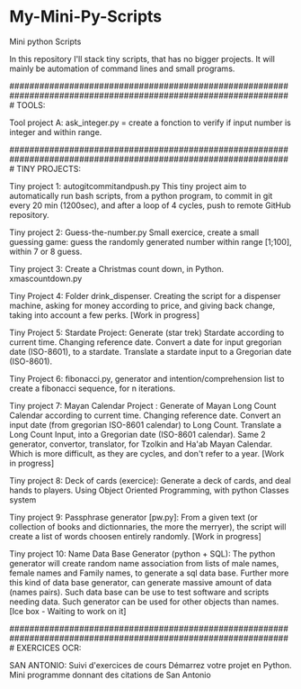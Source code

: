 # My-Mini-Py-Scripts
Mini python Scripts

In this repository I'll stack tiny scripts, that has no bigger projects. It will mainly be automation of command lines and small programs.

#################################################################################################################
TOOLS:

Tool project A: ask_integer.py = create a fonction to verify if input number is integer and within range.

#################################################################################################################
TINY PROJECTS:

Tiny project 1: autogitcommitandpush.py
This tiny project aim to automatically run bash scripts, from a python program, to commit in git every 20 min (1200sec), and after a loop of 4 cycles, push to remote GitHub repository.

Tiny project 2: Guess-the-number.py
Small exercice, create a small guessing game: guess the randomly generated number within range [1;100], within 7 or 8 guess.

Tiny project 3: Create a Christmas count down, in Python. xmascountdown.py

Tiny Project 4: Folder drink_dispenser. Creating the script for a dispenser machine, asking for money according to price, and giving back change, taking into account a few perks. [Work in progress]

Tiny Project 5: Stardate Project: 
	Generate (star trek) Stardate according to current time. Changing reference date.
	Convert a date for input gregorian date (ISO-8601), to a stardate.
	Translate a stardate input to a Gregorian date (ISO-8601).

Tiny Project 6: fibonacci.py, generator and intention/comprehension list to create a fibonacci sequence, for n iterations.

Tiny project 7: Mayan Calendar Project :
	Generate of Mayan Long Count Calendar according to current time. Changing reference date.
	Convert an input date (from gregorian ISO-8601 calendar) to Long Count.
	Translate a Long Count Input, into a Gregorian date (ISO-8601 calendar).
	Same 2 generator, convertor, translator, for Tzolkin and Ha'ab Mayan Calendar. Which is more difficult, as they are cycles, and don't refer to a year.
	[Work in progress]
	
Tiny project 8: Deck of cards (exercice):
	Generate a deck of cards, and deal hands to players.
	Using Object Oriented Programming, with python Classes system
	
Tiny project 9: Passphrase generator [pw.py]:
	From a given text (or collection of books and dictionnaries, the more the merryer), the script will create a list of words choosen entirely randomly. 
	[Work in progress]

Tiny project 10: Name Data Base Generator (python + SQL):
	The python generator will create random name association from lists of male names, female names and Family names, to generate a sql data base. Further more this kind of data base generator, can generate massive amount of data (names pairs). Such data base can be use to test software and scripts needing data. Such generator can be used for other objects than names.
	[Ice box - Waiting to work on it]
	
#################################################################################################################
EXERCICES OCR:

SAN ANTONIO: Suivi d'exercices de cours Démarrez votre projet en Python. Mini programme donnant des citations de San Antonio
